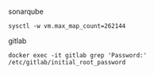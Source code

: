 
sonarqube
```
sysctl -w vm.max_map_count=262144
```

gitlab
```
docker exec -it gitlab grep 'Password:' /etc/gitlab/initial_root_password
```
